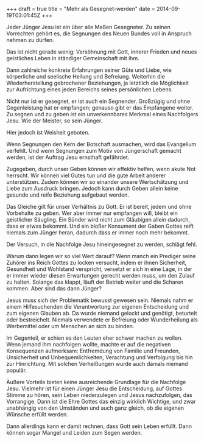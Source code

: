 +++
draft = true
title = "Mehr als Gesegnet-werden"
date = 2014-09-19T03:01:45Z
+++

Jeder Jünger Jesu ist ein über alle Maßen Gesegneter. Zu seinen Vorrechten gehört es, die Segnungen des Neuen Bundes voll in Anspruch nehmen zu dürfen.

Das ist nicht gerade wenig: Versöhnung mit Gott, innerer Frieden und neues geistliches Leben in ständiger Gemeinschaft mit ihm.

Dann zahlreiche konkrete Erfahrungen seiner Güte und Liebe, wie körperliche und seelische Heilung und Befreiung. Weiterhin die Wiederherstellung gebrochener Beziehungen, ja letztlich die Möglichkeit zur Aufrichtung eines jeden Bereichs seines persönlichen Lebens.

Nicht nur ist er gesegnet, er ist auch ein Segnender. Großzügig und ohne Gegenleistung hat er empfangen; genauso gibt er das Empfangene weiter. Zu segnen und zu geben ist ein unverkennbares Merkmal eines Nachfolgers Jesu. Wie der Meister, so sein Jünger.

Hier jedoch ist Weisheit geboten.

Wenn Segnungen den Kern der Botschaft ausmachen, wird das Evangelium verfehlt. Und wenn Segnungen zum Motiv von Jüngerschaft gemacht werden, ist der Auftrag Jesu ernsthaft gefährdet.

Zugegeben, durch unser Geben können wir effektiv helfen, wenn akute Not herrscht. Wir können viel Gutes tun und die gute Arbeit anderer unterstützen. Zudem können wir so einander unsere Wertschätzung und Liebe zum Ausdruck bringen. Jedoch kann durch Geben allein keine gesunde und reife Beziehung aufgebaut werden.

Das Gleiche gilt für unser Verhältnis zu Gott. Er ist bereit, jedem und ohne Vorbehalte zu geben. Wer aber immer nur empfangen will, bleibt ein geistlicher Säugling. Ein Sünder wird nicht zum Gläubigen allein dadurch, dass er etwas bekommt. Und ein bloßer Konsument der Gaben Gottes reift niemals zum Jünger heran, dadurch dass er immer noch mehr bekommt.

Der Versuch, in die Nachfolge Jesu hineingesegnet zu werden, schlägt fehl.

Warum dann legen wir so viel Wert darauf? Wenn manch ein Prediger seine Zuhörer ins Reich Gottes zu locken versucht, indem er ihnen Sicherheit, Gesundheit und Wohlstand verspricht, versetzt er sich in eine Lage, in der er immer wieder diesen Erwartungen gerecht werden muss, um den Zulauf zu halten. Solange das klappt, läuft der Betrieb weiter und die Scharen kommen. Aber sind das dann Jünger?

Jesus muss sich der Problematik bewusst gewesen sein. Niemals nahm er einem Hilfesuchenden die Verantwortung zur eigenen Entscheidung und zum eigenen Glauben ab. Da wurde niemand gelockt und genötigt, beturtelt oder bestreichelt. Niemals verwendete er Befreiung oder Wunderheilung als Werbemittel oder um Menschen an sich zu binden.

Im Gegenteil, er schien es den Leuten eher schwer machen zu wollen. Wenn jemand ihm nachfolgen wollte, machte er auf die negativen Konsequenzen aufmerksam: Entfremdung von Familie und Freunden, Unsicherheit und Unbequemlichkeiten, Verachtung und Verfolgung bis hin zur Hinrichtung. Mit solchen Verheißungen wurde auch damals niemand populär.

Äußere Vorteile bieten keine ausreichende Grundlage für die Nachfolge Jesu. Vielmehr ist für einen Jünger Jesu die Entscheidung, auf Gottes Stimme zu hören, sein Leben niederzulegen und Jesus nachzufolgen, das Vorrangige. Dann ist die Ehre Gottes das einzig wirklich Wichtige, und zwar unabhängig von den Umständen und auch ganz gleich, ob die eigenen Wünsche erfüllt werden.

Dann allerdings kann er damit rechnen, dass Gott sein Leben erfüllt. Dann können sogar Mangel und Leiden zum Segen werden.
